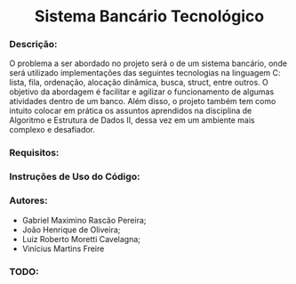 <h1 align="center">Sistema Bancário Tecnológico</h1>

<h3>Descrição:</h3>
O problema a ser abordado no projeto será o de um sistema bancário, onde será utilizado implementações das seguintes tecnologias na linguagem C: lista, fila, ordenação, alocação dinâmica, busca, struct, entre outros. O objetivo da abordagem é facilitar e agilizar o funcionamento de algumas atividades dentro de um banco. Além disso, o projeto também tem como intuito colocar em prática os assuntos aprendidos na disciplina de Algoritmo e Estrutura de Dados II, dessa vez em um ambiente mais complexo e desafiador.

<h3>Requisitos:<h3>

<h3>Instruções de Uso do Código:</h3>

<h3>Autores:</h3> 
<ul>
  <li>Gabriel Maximino Rascão Pereira;</li>
  <li>João Henrique de Oliveira;</li>
  <li>Luiz Roberto Moretti Cavelagna;</li>
  <li>Vinícius Martins Freire</li>
</ul>

<h3>TODO:</h3>

